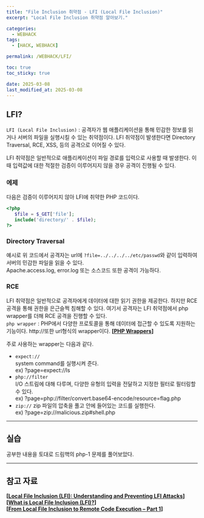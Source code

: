 ```yaml
---
title: "File Inclusion 취약점 - LFI (Local File Inclusion)"
excerpt: "Local File Inclusion 취약점 알아보기."

categories:
  - WEBHACK
tags:
  - [HACK, WEBHACK]

permalink: /WEBHACK/LFI/

toc: true
toc_sticky: true

date: 2025-03-08
last_modified_at: 2025-03-08
---
```


## LFI?
`LFI (Local File Inclusion)` : 공격자가 웹 애플리케이션을 통해 민감한 정보를 읽거나 서버의 파일을 실행시킬 수 있는 취약점이다. LFI 취약점이 발생한다면  Directory Traversal, RCE, XSS, 등의 공격으로 이어질 수 있다.  

LFI 취약점은 일반적으로 애플리케이션이 파일 경로를 입력으로 사용할 때 발생한다. 이때 입력값에 대한 적절한 검증이 이루어지지 않을 경우 공격이 진행될 수 있다.

### 에제
다음은 검증이 이루어지지 않아 LFI에 취약한 PHP 코드이다.
```php
<?php
   $file = $_GET['file'];
   include('directory/' . $file);
?>
```

###  Directory Traversal
예시로 위 코드에서 공격자는 url에 `?file=../../../../etc/passwd`와 같이 입력하여 서버의 민감한 파일을 읽을 수 있다.  
Apache.access.log, error.log 또는 소스코드 또한 공격이 가능하다.

### RCE
LFI 취약점은 일반적으로 공격자에게 데이터에 대한 읽기 권한을 제공한다. 하지만 RCE 공격을 통해 권한을 은근슬쩍 침해할 수 있다.
여기서 공격자는 LFI 취약점에서 php wrapper를 더해 RCE 공격을 진행할 수 있다.  
`php wrapper` : PHP에서 다양한 프로토콜을 통해 데이터에 접근할 수 있도록 지원하는 기능이다. http://또한 url형식의 wrapper이다.
**[[PHP Wrappers](https://www.php.net/manual/en/wrappers.php)]**

주로 사용하는 wrapper는 다음과 같다.
- `expect://`  
system command를 실행시켜 준다.  
ex) ?page=expect://ls
- `php://filter`  
I/O 스트림에 대해 다루며, 다양한 유형의 입력을 전달하고 지정한 필터로 필터링할 수 있다.  
ex) ?page=php://filter/convert.base64-encode/resource=flag.php
- `zip://`
zip 파일의 압축을 풀고 안에 들어있는 코드를 실행한다.  
ex) ?page=zip://malicious.zip#shell.php

---
## 실습
공부한 내용을 토대로 드림핵의 php-1 문제를 풀어보았다.

---
## 참고 자료
**[[Local File Inclusion (LFI): Understanding and Preventing LFI Attacks](https://brightsec.com/blog/local-file-inclusion-lfi/)]**  
**[[What is Local File Inclusion (LFI)?](https://www.acunetix.com/blog/articles/local-file-inclusion-lfi/)]**  
**[[From Local File Inclusion to Remote Code Execution – Part 1](https://outpost24.com/blog/from-local-file-inclusion-to-remote-code-execution-part-1/)]**